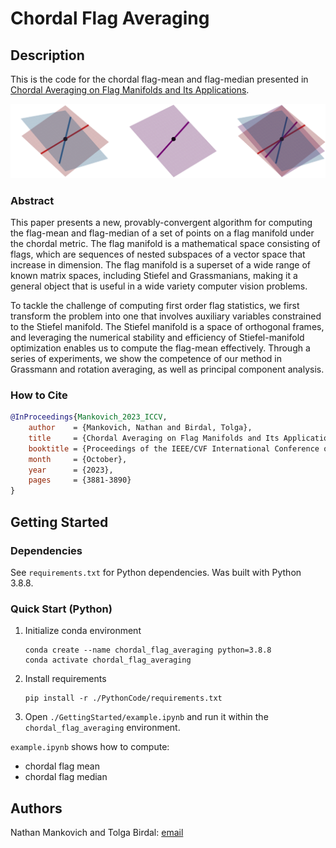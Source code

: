 # Chordal Flag Averaging

## Description

This is the code for the chordal flag-mean and flag-median presented in [Chordal Averaging on Flag Manifolds and Its Applications](https://openaccess.thecvf.com/content/ICCV2023/papers/Mankovich_Chordal_Averaging_on_Flag_Manifolds_and_Its_Applications_ICCV_2023_paper.pdf).

![Chordal Flag Mean](PythonCode/synthetic/planes_fl_main.png)

### Abstract
This paper presents a new, provably-convergent algorithm for computing the flag-mean and flag-median of a set of points on a flag manifold under the chordal metric. The flag manifold is a mathematical space consisting of flags, which are sequences of nested subspaces of a vector space that increase in dimension. The flag manifold is a superset of a wide range of known matrix spaces, including Stiefel and Grassmanians, making it a general object that is useful in a wide variety computer vision problems.

To tackle the challenge of computing first order flag statistics, we first transform the problem into one that involves auxiliary variables constrained to the Stiefel manifold. The Stiefel manifold is a space of orthogonal frames, and leveraging the numerical stability and efficiency of Stiefel-manifold optimization enables us to compute the flag-mean effectively. Through a series of experiments, we show the competence of our method in Grassmann and rotation averaging, as well as principal component analysis.

### How to Cite

```Bibtex
@InProceedings{Mankovich_2023_ICCV,
    author    = {Mankovich, Nathan and Birdal, Tolga},
    title     = {Chordal Averaging on Flag Manifolds and Its Applications},
    booktitle = {Proceedings of the IEEE/CVF International Conference on Computer Vision (ICCV)},
    month     = {October},
    year      = {2023},
    pages     = {3881-3890}
}
```



## Getting Started

### Dependencies

See `requirements.txt` for Python dependencies. Was built with Python 3.8.8.

### Quick Start (Python)

1. Initialize conda environment

    ```
    conda create --name chordal_flag_averaging python=3.8.8
    conda activate chordal_flag_averaging
    ```

1. Install requirements

    ```
    pip install -r ./PythonCode/requirements.txt
    ```

1. Open `./GettingStarted/example.ipynb` and run it within the `chordal_flag_averaging` environment.

`example.ipynb` shows how to compute:

* chordal flag mean
* chordal flag median


## Authors

Nathan Mankovich and Tolga Birdal: [email](mailto:nathan.mankovich@gmail.com)

